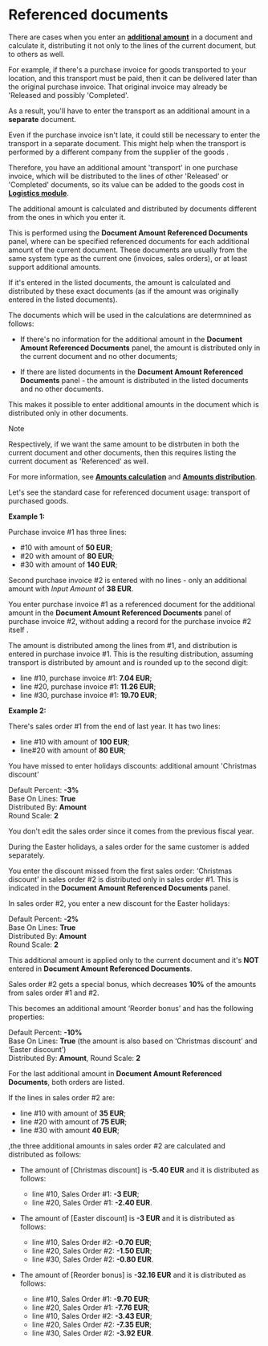# Referenced documents

There are cases when you enter an **[additional amount](/advanced/document-amounts/index.md)** in a document and calculate it, distributing it not only to the lines of the current document, but to others as well. 

For example, if there's a purchase invoice for goods transported to your location, and this transport must be paid, then it can be delivered later than the original purchase invoice. That original invoice may already be 'Released and possibly 'Completed'. 

As a result, you'll have to enter the transport as an additional amount in a **separate** document.

Even if the purchase invoice isn't late, it could still be necessary to enter the transport in a separate document. This might help when the transport is performed by a different company from the supplier of the goods . 

Therefore, you have an additional amount 'transport' in one purchase invoice, which will be distributed to the lines of other 'Released' or 'Completed' documents, so its value can be added to the goods cost in **[Logistics module](/modules/logistics/index.md)**.

The additional amount is calculated and distributed by documents different from the ones in which you enter it. 

This is performed using the **Document Amount Referenced Documents** panel, where can be specified referenced documents for each additional amount of the current document. These documents are usually from the same system type as the current one (invoices, sales orders), or at least support additional amounts. 

If it's entered in the listed documents, the amount is calculated and distributed by these exact documents (as if the amount was originally entered in the listed documents).  

The documents which will be used in the calculations are determnined as follows:

- If there's no information for the additional amount in the **Document Amount Referenced Documents** panel, the amount is distributed only in the current document and no other documents;

- If there are listed documents in the **Document Amount Referenced Documents** panel - the amount is distributed in the listed documents and no other documents.

This makes it possible to enter additional amounts in the document which is distributed only in other documents.

> [!NOTE] 
> 
> Respectively, if we want the same amount to be distrbuten in both the current document and other documents, then this requires listing the current document as 'Referenced' as well. 

For more information, see **[Amounts calculation](/advanced/document-amounts/amounts-calculation/index.md)** and **[Amounts distribution](/advanced/document-amounts/amounts-distribution/index.md)**.

Let's see the standard case for referenced document usage: transport of purchased goods. 

**Example 1:**

Purchase invoice #1 has three lines: 

- #10 with amount of **50 EUR**; <br>
- #20 with amount of **80 EUR**; <br>
- #30 with amount of **140 EUR**; <br>

Second purchase invoice #2 is entered with no lines - only an additional amount with _Input Amount_ of **38 EUR**. 

You enter purchase invoice #1 as a referenced document for the additional amount in the **Document Amount Referenced Documents** panel of purchase invoice #2, without adding a record for the purchase invoice #2 itself .

The amount is distributed among the lines from #1, and distribution is entered in purchase invoice #1. This is the resulting distribution, assuming transport is distributed by amount and is rounded up to the second digit:

- line #10, purchase invoice #1: **7.04 EUR**; <br>
- line #20, purchase invoice #1: **11.26 EUR**; <br>
- line #30, purchase invoice #1: **19.70 EUR**; <br>

**Example 2:**

There's sales order #1 from the end of last year. It has two lines: 

- line #10 with amount of **100 EUR**; <br> 
- line#20 with amount of **80 EUR**; <br> 

You have missed to enter holidays discounts: additional amount 'Christmas discount’

Default Percent: **-3%** <br> Base On Lines: **True** <br>  Distributed By: **Amount** <br>  Round Scale: **2** 

You don't edit the sales order since it comes from the previous fiscal year. 

During the Easter holidays, a sales order for the same customer is added separately.

You enter the discount missed from the first sales order: ‘Christmas discount’ in sales order #2 is distributed only in sales order #1. This is indicated in the **Document Amount Referenced Documents** panel. 

In sales order #2, you enter a new discount for the Easter holidays:

Default Percent: **-2%** <br> Base On Lines: **True** <br>  Distributed By: **Amount** <br> Round Scale: **2** 

This additional amount is applied only to the current document and it's **NOT** entered in **Document Amount Referenced Documents**. 

Sales order #2 gets a special bonus, which decreases **10%** of the amounts from sales order #1 and #2. 

This becomes an additional amount ‘Reorder bonus’ and has the following properties: 

Default Percent: **-10%** <br>
Base On Lines: **True** (the amount is also based on ‘Christmas discount’ and ‘Easter discount’) <br> 
Distributed By: **Amount**, Round Scale: **2**

For the last additional amount in **Document Amount Referenced Documents**, both orders are listed.

If the lines in sales order #2 are: 

- line #10 with amount of **35 EUR**; <br>
- line #20 with amount of **75 EUR**; <br> 
- line #30 with amount **40 EUR**; <br> 

,the three additional amounts in sales order #2 are calculated and distributed as follows:

- The amount of [Christmas discount] is **-5.40 EUR** and it is distributed as follows:

    - line #10, Sales Order #1: **-3 EUR**;<br>
    - line #20, Sales Order #1: **-2.40 EUR**.<br>

- The amount of [Easter discount] is **-3 EUR** and it is distributed as follows:

    - line #10, Sales Order #2: **-0.70 EUR**;
    - line #20, Sales Order #2: **-1.50 EUR**;
    - line #30, Sales Order #2: **-0.80 EUR**.<br>

- The amount of [Reorder bonus] is **-32.16 EUR** and it is distributed as follows:

    - line #10, Sales Order #1: **-9.70 EUR**;
    - line #20, Sales Order #1: **-7.76 EUR**;
    - line #10, Sales Order #2: **-3.43 EUR**;
    - line #20, Sales Order #2: **-7.35 EUR**;
    - line #30, Sales Order #2: **-3.92 EUR**.
